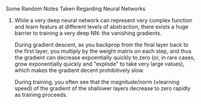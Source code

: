 Some Random Notes Taken Regarding Neural Networks

1. While a very deep neural network can represent very complex function and learn featurs at different levels of abstraction,
there exists a huge barrier to training a very deep NN: the vanishing gradients. 

   During gradient descent, as you backprop from the final layer back to the first layer, you multiply by the weight matrix on
   each step, and thus the gradient can decrease expoentially quickly to zero (or, in rare cases, grow exponentially quickly      and "explode" to take very large values), which makes the gradient decent prohibitively slow.

   During training, you often see that the magnitude/norm (≈learning speed) of the gradient of the shallower layers decrease 
   to zero rapidly as training proceeds.
